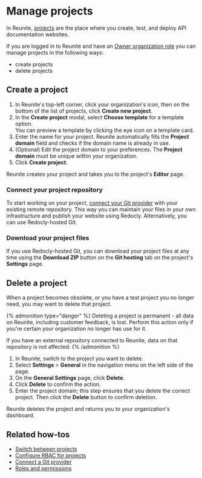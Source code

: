 # Manage projects

In Reunite, [projects](../concepts/projects.md) are the place where you create, test, and deploy API documentation websites.

If you are logged in to Reunite and have an [Owner organization role](../concepts/roles.md#organization-roles) you can manage projects in the following ways:

* create projects
* delete projects

## Create a project

1. In Reunite's top-left corner, click your organization's icon, then on the bottom of the list of projects, click **Create new project**.
2. In the **Create project** modal, select **Choose template** for a template option.\
    You can preview a template by clicking the eye icon on a template card.
3. Enter the name for your project. Reunite automatically fills the **Project domain** field and checks if the domain name is already in use.
4. (Optional) Edit the project domain to your preferences. The **Project domain** must be unique within your organization.
5. Click **Create project**.

Reunite creates your project and takes you to the project's **Editor** page.

### Connect your project repository

To start working on your project, [connect your Git provider](./git-providers/connect-git-provider.md) with your existing remote repository.
This way you can maintain your files in your own infrastructure and publish your website using Redocly.
Alternatively, you can use Redocly-hosted Git.

### Download your project files

If you use Redocly-hosted Git, you can download your project files at any time using the **Download ZIP** button on the **Git hosting** tab on the project's **Settings** page.

## Delete a project

When a project becomes obsolete, or you have a test project you no longer need, you may want to delete that project.

{% admonition type="danger" %}
Deleting a project is permanent - all data on Reunite, including customer feedback, is lost.
Perform this action only if you're certain your organization no longer has use for it.

If you have an external repository connected to Reunite, data on that repository is not affected.
{% /admonition %}

1. In Reunite, switch to the project you want to delete.
2. Select **Settings** > **General** in the navigation menu on the left side of the page.
3. On the **General Settings** page, click **Delete**.
4. Click **Delete** to confirm the action.
5. Enter the project domain; this step ensures that you delete the correct project.
   Then click the **Delete** button to confirm deletion.

Reunite deletes the project and returns you to your organization's dashboard.

## Related how-tos

* [Switch between projects](../../author/how-to/switch-between-projects.md)
* [Configure RBAC for projects](rbac/projects.md)
* [Connect a Git provider](git-providers/connect-git-provider.md)
* [Roles and permissions](../concepts/roles.md)
